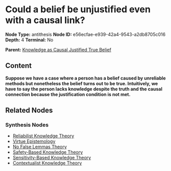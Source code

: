 # Could a belief be unjustified even with a causal link?

**Node Type:** antithesis
**Node ID:** e56ecfae-e939-42a4-9543-a2db8705c016
**Depth:** 4
**Terminal:** No

**Parent:** [Knowledge as Causal Justified True Belief](knowledge-as-causal-justified-true-belief-synthesis-694abd37-7a88-4854-b004-eb1abaa73d9f.md)

## Content

**Suppose we have a case where a person has a belief caused by unreliable methods but nonetheless the belief turns out to be true. Intuitively, we have to say the person lacks knowledge despite the truth and the causal connection because the justification condition is not met.**

## Related Nodes

### Synthesis Nodes

- [Reliabilist Knowledge Theory](reliabilist-knowledge-theory-synthesis-81745643-b570-4e52-a2ce-3386068cea34.md)
- [Virtue Epistemology](virtue-epistemology-synthesis-582c094f-f6a1-4416-af43-b2ada6fa8b3c.md)
- [No False Lemmas Theory](no-false-lemmas-theory-synthesis-46921659-9c69-42e1-9ba7-4430103628eb.md)
- [Safety-Based Knowledge Theory](safety-based-knowledge-theory-synthesis-376de3a2-63fd-44e7-9e6e-37d3810243ff.md)
- [Sensitivity-Based Knowledge Theory](sensitivity-based-knowledge-theory-synthesis-773dd456-70dc-4df6-b2b0-bfdc66f9985d.md)
- [Contextualist Knowledge Theory](contextualist-knowledge-theory-synthesis-c863b430-f242-4f61-b951-eb317d5a5537.md)
